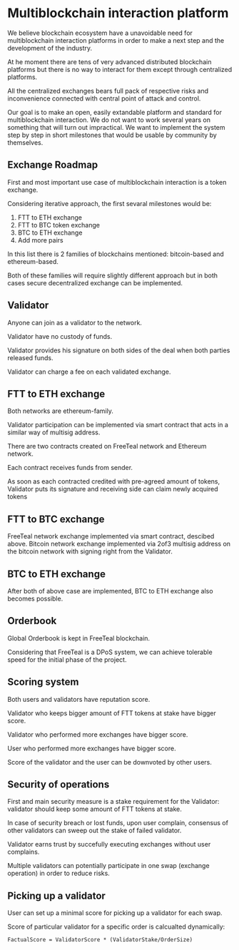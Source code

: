 # Multiblockchain interaction platform

We believe blockchain ecosystem have a unavoidable need for multiblockchain interaction platforms in order to make a next step and the development of the industry.

At he moment there are tens of very advanced distributed blockchain platforms but there is no way to interact for them except through centralized platforms.

All the centralized exchanges bears full pack of respective risks and inconvenience connected with central point of attack and control.

Our goal is to make an open, easily extandable platform and standard for multiblockchain interaction. We do not want to work several years on something that will turn out impractical. We want to implement the system step by step in short milestones that would be usable by community by themselves. 

## Exchange Roadmap

First and most important use case of multiblockchain interaction is a token exchange.

Considering iterative approach, the first sevaral milestones would be:
1. FTT to ETH exchange
2. FTT to BTC token exchange
3. BTC to ETH exchange
4. Add more pairs

In this list there is 2 families of blockchains mentioned: bitcoin-based and ethereum-based.

Both of these families will require slightly different approach but in both cases secure decentralized exchange can be implemented.

## Validator

Anyone can join as a validator to the network.

Validator have no custody of funds.

Validator provides his signature on both sides of the deal when both parties released funds. 

Validator can charge a fee on each validated exchange. 

## FTT to ETH exchange

Both networks are ethereum-family. 

Validator participation can be implemented via smart contract that acts in a similar way of multisig address. 

There are two contracts created on FreeTeal network and Ethereum network. 

Each contract receives funds from sender.

As soon as each contracted credited with pre-agreed amount of tokens, Validator puts its signature and receiving side can claim newly acquired tokens

## FTT to BTC exchange

FreeTeal network exchange implemented via smart contract, descibed above.
Bitcoin network exchange implemented via 2of3 multisig address on the bitcoin network with signing right from the Validator. 

## BTC to ETH exchange

After both of above case are implemented, BTC to ETH exchange also becomes possible. 

## Orderbook

Global Orderbook is kept in FreeTeal blockchain. 

Considering that FreeTeal is a DPoS system, we can achieve tolerable speed for the initial phase of the project. 

## Scoring system

Both users and validators have reputation score.

Validator who keeps bigger amount of FTT tokens at stake have bigger score. 

Validator who performed more exchanges have bigger score.

User who performed more exchanges have bigger score.

Score of the validator and the user can be downvoted by other users.

## Security of operations

First and main security measure is a stake requirement for the Validator: validator should keep some amount of FTT tokens at stake. 

In case of security breach or lost funds, upon user complain, consensus of other validators can sweep out the stake of failed validator. 

Validator earns trust by succefully executing exchanges without user complains.

Multiple validators can potentially participate in one swap (exchange operation) in order to reduce risks.

## Picking up a validator

User can set up a minimal score for picking up a validator for each swap. 

Score of particular validator for a specific order is calcualted dynamically: 
```
FactualScore = ValidatorScore * (ValidatorStake/OrderSize)
```





